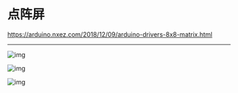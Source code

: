 #  点阵屏

https://arduino.nxez.com/2018/12/09/arduino-drivers-8x8-matrix.html

---

![img](https://arduino.nxez.com/wp-content/uploads/2018/12/20181209165315725.jpg)

![img](https://arduino.nxez.com/wp-content/uploads/2018/12/20181209165315924.jpg)

![img](https://arduino.nxez.com/wp-content/uploads/2018/12/20181209165314713.jpg)